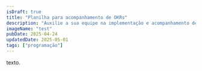 ```yaml
---
isDraft: true
title: "Planilha para acompanhamento de OKRs"
description: "Auxilie a sua equipe na implementação e acompanhamento de KPIs e OKRs."
imageName: "test"
pubDate: 2025-04-24
updatedDate: 2025-05-01
tags: ["programação"]
---
```


texto.